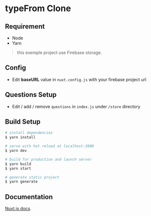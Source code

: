 # typeFrom Clone

## Requirement

* Node
* Yarn

> this exemple project use Firebase storage. 

## Config

* Edit **baseURL** value in `nuxt.config.js` with your firebase project url

## Questions Setup

* Edit / add / remove `questions` in `index.js` under `/store` directory

## Build Setup

``` bash
# install dependencies
$ yarn install

# serve with hot reload at localhost:3000
$ yarn dev

# build for production and launch server
$ yarn build
$ yarn start

# generate static project
$ yarn generate
```

## Documentation

[Nuxt.js docs](https://nuxtjs.org).

